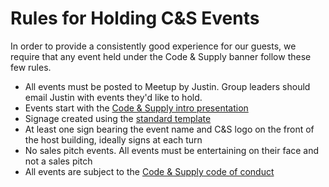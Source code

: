# Rules for Holding C&S Events

In order to provide a consistently good experience for our guests, we require
that any event held under the Code & Supply banner follow these few rules.

- All events must be posted to Meetup by Justin. Group leaders should email 
  Justin with events they'd like to hold.
- Events start with the [Code & Supply intro presentation](https://docs.google.com/presentation/d/1s47uqhIDKbWsNU3jrjwBrhqSbVzqCfeEXSiw7_g17W4/edit?usp=sharing)
- Signage created using the [standard template](https://docs.google.com/document/d/1-fbuoF7z2YEnss0y1ahFe9BKjZ74VaMKMbGVrLoPVB4/edit?usp=sharing)
- At least one sign bearing the event name and C&S logo on the front of the
  host building, ideally signs at each turn
- No sales pitch events. All events must be entertaining on their face and
  not a sales pitch
- All events are subject to the [Code & Supply code of conduct](http://www.codeandsupply.co/code-of-conduct/)
